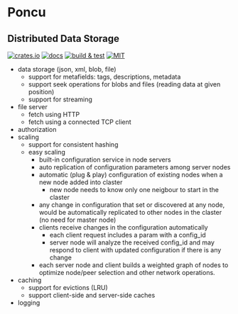 # Poncu

## Distributed Data Storage

[![crates.io](https://img.shields.io/crates/v/poncu)](https://crates.io/crates/poncu)
[![docs](https://img.shields.io/docsrs/poncu)](https://docs.rs/poncu)
[![build & test](https://github.com/sheroz/poncu/actions/workflows/ci.yml/badge.svg)](https://github.com/sheroz/poncu/actions/workflows/ci.yml)
[![MIT](https://img.shields.io/github/license/sheroz/poncu)](https://github.com/sheroz/poncu/tree/main/LICENSE.txt)

* data storage (json, xml, blob, file)
  * support for metafields: tags, descriptions, metadata
  * support seek operations for blobs and files (reading data at given position)
  * support for streaming
* file server
  * fetch using HTTP
  * fetch using a connected TCP client
* authorization
* scaling
  * support for consistent hashing
  * easy scaling
    * built-in configuration service in node servers
    * auto replication of configuration parameters among server nodes
    * automatic (plug & play) configuration of existing nodes when a new node added into claster
      * new node needs to know only one neigbour to start in the claster
    * any change in configuration that set or discovered at any node, would be automatically replicated to other nodes in the claster (no need for master node)
    * clients receive changes in the configuration automatically
      * each client request includes a param with a config_id
      * server node will analyze the received config_id and may respond to client with updated configuration if there is any change
    * each server node and client builds a weighted graph of nodes to optimize node/peer selection and other network operations.
* caching
  * support for evictions (LRU)
  * support client-side and server-side caches
* logging
